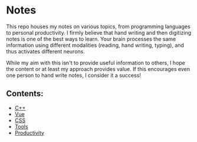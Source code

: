 # Notes
This repo houses my notes on various topics, from programming languages to personal productivity.
I firmly believe that hand writing and then digitizing notes is one of the best ways to learn. Your
brain processes the same information using different modalities (reading, hand writing, typing), 
and thus activates different neurons. 

While my aim with this isn't to provide useful information to others, I hope the content or at least my
approach provides value. If this encourages even one person to hand write notes, I consider it a success!

## Contents:
- [C++](https://github.com/jakeEspinosa/notes/tree/main/cpp)
- [Vue](https://github.com/jakeEspinosa/notes/tree/main/vue)
- [CSS](https://github.com/jakeEspinosa/notes/tree/main/css)
- [Tools](https://github.com/jakeEspinosa/notes/tree/main/tools)
- [Productivity](https://github.com/jakeEspinosa/notes/tree/main/productivity)
